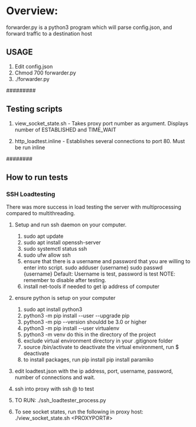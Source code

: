 ######
# Overview: 
forwarder.py is a python3 program which will parse config.json, and forward traffic to a destination host

## USAGE
1. Edit config.json
2. Chmod 700 forwarder.py
3. ./forwarder.py



#########
## Testing scripts ##
1. view_socket_state.sh - Takes proxy port number as argument. Displays number of ESTABLISHED and TIME_WAIT


2. http_loadtest.inline - Establishes several connections to port 80. Must be run inline


########
## How to run tests ##
### SSH Loadtesting ###
There was more success in load testing the server with multiprocessing compared to multithreading.

1. Setup and run ssh daemon on your computer.
	1. sudo apt update
	2. sudo apt install openssh-server
	3. sudo systemctl status ssh
	4. sudo ufw allow ssh
	5. ensure that there is a username and password that you are willing to enter into script.
		sudo adduser {username}
		sudo passwd {username}
		Default:  Username is test, password is test
		NOTE:  remember to disable after testing.
	6. install net-tools if needed to get ip address of computer

2. ensure python is setup on your computer
	1. sudo apt install python3
	2. python3 -m pip install --user --upgrade pip
	3. python3 -m pip --version
                shouldd be 3.0 or higher
	4. python3 -m pip install --user virtualenv
	5. python3 -m venv <env>
		do this in the directory of the project
	6. exclude virtual environment directory in your .gitignore folder
	7. source <env>/bin/activate
		to deactivate the virtual environment, run $ deactivate
	8. to install packages, run pip install <packagename>
		pip install paramiko
		

3. edit loadtest.json with the ip address, port, username, password, number of connections and wait.

4. ssh into proxy with ssh <USERNAME>@<IPADDRESS> to test

5. TO RUN:  ./ssh_loadtester_process.py 

5. To see socket states, run the following in proxy host:  ./view_socket_state.sh <PROXYPORT#>
